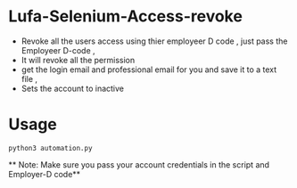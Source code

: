 # Lufa-Selenium-Access-revoke

* Revoke all the users access using thier employeer D code , just pass the Employeer D-code , 
* It will revoke all the permission 
* get the login email and professional email for you and save it to a text file ,
* Sets the account to inactive 

# Usage 

```
python3 automation.py 

```

** Note: Make sure you pass your account credentials in the script and Employer-D code**
